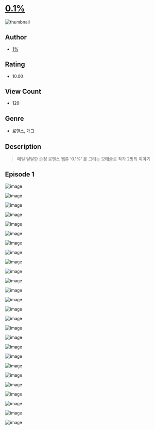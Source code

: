 # [0.1%](https://comic.naver.com/challenge/list?titleId=810224)
![thumbnail](https://image-comic.pstatic.net/user_contents_data/challenge_comic/2023/05/23/359374/upload_3905519389279205425_480x623.jpeg)

## Author
- [1%](https://comic.naver.com/artistTitle?id=359374)

## Rating
- 10.00

## View Count
- 120

## Genre
- 로맨스, 개그

## Description
> 매일 달달한 순정 로맨스 웹툰 '0.1%' 를 그리는 모태솔로 작가 2명의 이야기


## Episode 1
![image](https://image-comic.pstatic.net/user_contents_data/challenge_comic/2023/05/23/359374/upload_3617065833671636792.jpeg)

![image](https://image-comic.pstatic.net/user_contents_data/challenge_comic/2023/05/23/359374/upload_4050487794885747763.jpeg)

![image](https://image-comic.pstatic.net/user_contents_data/challenge_comic/2023/05/23/359374/upload_3486174674611691878.jpeg)

![image](https://image-comic.pstatic.net/user_contents_data/challenge_comic/2023/05/23/359374/upload_4121468099473061943.jpeg)

![image](https://image-comic.pstatic.net/user_contents_data/challenge_comic/2023/05/23/359374/upload_4064046989428666932.jpeg)

![image](https://image-comic.pstatic.net/user_contents_data/challenge_comic/2023/05/23/359374/upload_3762535814235500856.jpeg)

![image](https://image-comic.pstatic.net/user_contents_data/challenge_comic/2023/05/23/359374/upload_3919313892139033446.jpeg)

![image](https://image-comic.pstatic.net/user_contents_data/challenge_comic/2023/05/23/359374/upload_4063431250029263155.jpeg)

![image](https://image-comic.pstatic.net/user_contents_data/challenge_comic/2023/05/23/359374/upload_3977069219395167537.jpeg)

![image](https://image-comic.pstatic.net/user_contents_data/challenge_comic/2023/05/23/359374/upload_7005407916290237497.jpeg)

![image](https://image-comic.pstatic.net/user_contents_data/challenge_comic/2023/05/23/359374/upload_7161340659552499812.jpeg)

![image](https://image-comic.pstatic.net/user_contents_data/challenge_comic/2023/05/23/359374/upload_3905577873815451442.jpeg)

![image](https://image-comic.pstatic.net/user_contents_data/challenge_comic/2023/05/23/359374/upload_4122256243101478968.jpeg)

![image](https://image-comic.pstatic.net/user_contents_data/challenge_comic/2023/05/23/359374/upload_3690247314149030245.jpeg)

![image](https://image-comic.pstatic.net/user_contents_data/challenge_comic/2023/05/23/359374/upload_3907210653696811878.jpeg)

![image](https://image-comic.pstatic.net/user_contents_data/challenge_comic/2023/05/23/359374/upload_3834587708804970807.jpeg)

![image](https://image-comic.pstatic.net/user_contents_data/challenge_comic/2023/05/23/359374/upload_7233964497820869944.jpeg)

![image](https://image-comic.pstatic.net/user_contents_data/challenge_comic/2023/05/23/359374/upload_3702349457478726200.jpeg)

![image](https://image-comic.pstatic.net/user_contents_data/challenge_comic/2023/05/23/359374/upload_3978760070693466933.jpeg)

![image](https://image-comic.pstatic.net/user_contents_data/challenge_comic/2023/05/23/359374/upload_7378358747202282803.jpeg)

![image](https://image-comic.pstatic.net/user_contents_data/challenge_comic/2023/05/23/359374/upload_7377289145659842917.jpeg)

![image](https://image-comic.pstatic.net/user_contents_data/challenge_comic/2023/05/23/359374/upload_3486687926696359729.jpeg)

![image](https://image-comic.pstatic.net/user_contents_data/challenge_comic/2023/05/23/359374/upload_4063765518780610360.jpeg)

![image](https://image-comic.pstatic.net/user_contents_data/challenge_comic/2023/05/23/359374/upload_7076388001835082291.jpeg)

![image](https://image-comic.pstatic.net/user_contents_data/challenge_comic/2023/05/23/359374/upload_3775483469874017380.jpeg)

![image](https://image-comic.pstatic.net/user_contents_data/challenge_comic/2023/05/23/359374/upload_3546695083727796322.jpeg)
